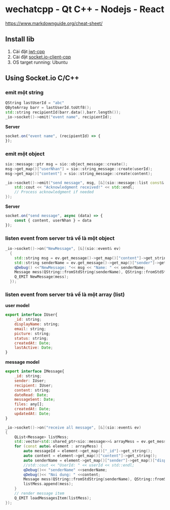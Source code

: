 # wechatcpp - Qt C++ - Nodejs - React
https://www.markdownguide.org/cheat-sheet/
## Install lib
1. Cài đặt [jwt-cpp](https://github.com/Thalhammer/jwt-cpp)
2. Cài đặt [socket.io-client-cpp](https://github.com/socketio/socket.io-client-cpp) 
3. OS target running: Ubuntu

## Using Socket.io C/C++

### emit một string
```cpp
QString lastUserId = "abc"
QByteArray barr = lastUserId.toUtf8();
std::string recipientId(barr.data(),barr.length());
_io->socket()->emit("event name", recipientId);
```
**Server**
```javascript
socket.on("event name", (recipientId) => {
});
```

### emit một object
```cpp
sio::message::ptr msg = sio::object_message::create();
msg->get_map()["userNhan"] = sio::string_message::create(userId);
msg->get_map()["content"] = sio::string_message::create(content);

_io->socket()->emit("send message", msg, [&](sio::message::list const& ack) {
	std::cout << "Acknowledgment received!" << std::endl;
	// Process acknowledgment if needed        
});
```

**Server**
```javascript
socket.on("send message", async (data) => {
	const { content, userNhan } = data
});
```

### listen event from server trả về là một object
```cpp
_io->socket()->on("NewMessage", [&](sio::event& ev)
  {
	std::string msg = ev.get_message()->get_map()["content"]->get_string();
	std::string senderName = ev.get_message()->get_map()["sender"]->get_map()["displayName"]->get_string();
	qDebug() <<"NewMessage: "<< msg << "Name: " << senderName;
	Message mess(QString::fromStdString(senderName), QString::fromStdString(msg));
	Q_EMIT NewMessage(mess);
  });
```

### listen event from server trả về là một array (list)

**user model**
```javascript
export interface IUser{
    _id: string;
    displayName: string;
    email: string;
    picture: string;
    status: string;
    createdAt: Date;
    lastActive: Date;
} 
```

**message model**
```javascript
export interface IMessage{
    _id: string;
    sender: IUser;
    recipient: IUser;
    content: string;
    dateRead: Date;
    messageSent: Date;
    files: any[];
    createdAt: Date;
    updatedAt: Date;
} 
```

```cpp
_io->socket()->on("receive all message", [&](sio::event& ev)
{
	QList<Message> listMess;
	std::vector<std::shared_ptr<sio::message>>& arrayMess = ev.get_message()->get_vector();
	for (const auto& element : arrayMess) {
		auto messageId = element->get_map()["_id"]->get_string();
		auto content = element->get_map()["content"]->get_string();
		auto senderName = element->get_map()["sender"]->get_map()["displayName"]->get_string();
		//std::cout << "UserId: " << userId << std::endl;
		qDebug()<< "senderName" <<senderName;
		qDebug()<< "Noi dung: " <<content;
		Message mess(QString::fromStdString(senderName), QString::fromStdString(content));
		listMess.append(mess);
	}
	// render message item
	Q_EMIT loadMessagesItem(listMess);
});
```
